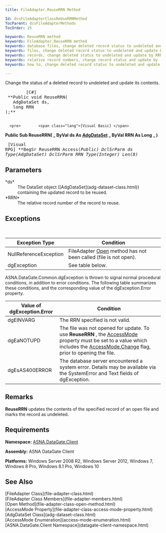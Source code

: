 ```yaml
---
title: FileAdapter.ReuseRRN Method

Id: dcsFileAdapterClassReUseRRNMethod
TocParent: dcsFileAdapterMethods
TocOrder: 25

keywords: ReuseRRN method
keywords: FileAdapter.ReuseRRN method
keywords: database files, change deleted record status to undeleted and update by RRN
keywords: files, change deleted record status to undeleted and update by RRN
keywords: records, change deleted status to undeleted and update by RRN
keywords: relative record numbers, change record status and update by
keywords: how to, change deleted record status to undeleted and update by RRN

---
```


Change the status of a deleted record to undeleted and update its contents. 
<pre>        <span class="lang">[C#]</span>
 **Public void ReuseRRN(
   AdgDataSet ds,
   long RRN
);** 
      </pre>
      <pre>        <span class="lang">[Visual Basic] </span>
 **Public Sub ReuseRRN( _
   ByVal ds As [AdgDataSet](adg-dataset-class.html) _
   ByVal RRN As Long _
)** 
      </pre>
      <pre class="prettyprint">        <span class="lang">[Visual RPG]</span>
 **BegSr ReuseRRN Access(*Public)
   DclSrParm ds Type(AdgDataSet)
   DclSrParm RRN Type(*Integer) Len(8)** 
      </pre>

## Parameters

<dl>
        <dt>
 *ds* 
        </dt>
        <dd>The DataSet object ([AdgDataSet](adg-dataset-class.html)) containing 
						the updated record to be reused. </dd>
        <dt>
 *RRN* 
        </dt>
        <dd>		The relative record number of the record to reuse.
							</dd>
</dl>

## Exceptions

<br />



| Exception Type | Condition |
| ---- | ---- |
| NullReferenceException | FileAdapter [Open](file-adapter-class-open-method.html) method has not been called (file is not open). |
| dgException | See table below. |



ASNA.DataGate.Common.dgException is thrown to signal normal procedural conditions, in addition to error conditions. The following table summarizes these conditions, and the corresponding value of the dgException.Error property.
<br />



| Value of dgException.Error | Condition |
| ---- | ---- |
| dgEINVARG | The *RRN* specified is not valid. |
| dgEaNOTUPD | The file was not opened for update. To use **ReuseRRN** , the [ AccessMode](file-adapter-class-access-mode-property.html) property must be set to a value which includes the [ AccessMode.Change](access-mode-enumeration.html) flag, prior to opening the file. |
| dgEsAS400ERROR | The database server encountered a system error. Details may be available via the SystemError and Text fields of dgException. |



## Remarks

<span> **ReuseRRN** </span> updates the contents of the specified record of an open file and marks the record as undeleted.
## Requirements

**Namespace:** [ASNA.DataGate.Client](datagate-client-namespace.html) 

**Assembly:** ASNA DataGate Client

**Platforms:** Windows Server 2008 R2, Windows Server 2012, Windows 7, Windows 8 Pro, Windows 8.1 Pro, Windows 10
## See Also

<dl />
      [FileAdapter Class](file-adapter-class.html)
      <br />
      [FileAdapter Class Members](file-adapter-members.html)
      <br />
      [Open Method](file-adapter-class-open-method.html)
      <br />
      [AccessMode Property](file-adapter-class-access-mode-property.html)
      <br />
      [AdgDataSet Class](adg-dataset-class.html)
      <br />
      [AccessMode Enumeration](access-mode-enumeration.html)
      <br />
      [ASNA.DataGate.Client Namespace](datagate-client-namespace.html)

